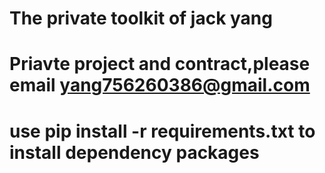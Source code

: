 # The private toolkit of jack yang

# Priavte project and contract,please email yang756260386@gmail.com

# use pip install -r requirements.txt to install dependency packages

